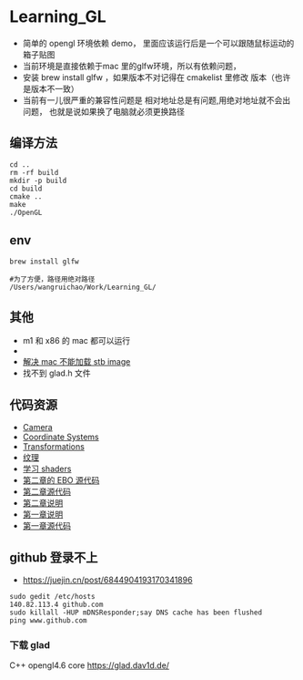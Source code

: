 # Learning_GL
- 简单的 opengl 环境依赖 demo， 里面应该运行后是一个可以跟随鼠标运动的箱子贴图
- 当前环境是直接依赖于mac 里的glfw环境，所以有依赖问题，
- 安装 brew install glfw ，如果版本不对记得在 cmakelist 里修改 版本（也许是版本不一致）
- 当前有一儿很严重的兼容性问题是 相对地址总是有问题,用绝对地址就不会出问题， 也就是说如果换了电脑就必须更换路径

## 编译方法
```
cd ..
rm -rf build
mkdir -p build
cd build
cmake ..
make
./OpenGL
```

## env
```
brew install glfw

#为了方便，路径用绝对路径
/Users/wangruichao/Work/Learning_GL/
```

## 其他
- m1 和 x86 的 mac 都可以运行
-
- [解决 mac 不能加载 stb image](https://github.com/Polytonic/Glitter/issues/70)
- 找不到 glad.h 文件

## 代码资源
- [Camera](https://learnopengl-cn.github.io/01%20Getting%20started/09%20Camera/#_9)
- [Coordinate Systems](https://learnopengl-cn.github.io/01%20Getting%20started/08%20Coordinate%20Systems/)
- [Transformations](https://learnopengl-cn.github.io/01%20Getting%20started/06%20Textures/)
- [纹理](https://learnopengl-cn.github.io/01%20Getting%20started/06%20Textures/)
- [学习 shaders ](https://learnopengl-cn.github.io/01%20Getting%20started/05%20Shaders/)
- [第二章的 EBO 源代码](https://learnopengl.com/code_viewer_gh.php?code=src/1.getting_started/2.2.hello_triangle_indexed/hello_triangle_indexed.cpp)
- [第二章源代码](https://learnopengl.com/code_viewer_gh.php?code=src/1.getting_started/2.1.hello_triangle/hello_triangle.cpp)
- [第二章说明](https://learnopengl-cn.github.io/01%20Getting%20started/04%20Hello%20Triangle/)
- [第一章说明](https://learnopengl-cn.github.io/01%20Getting%20started/03%20Hello%20Window/)
- [第一章源代码](https://learnopengl.com/code_viewer_gh.php?code=src/1.getting_started/1.2.hello_window_clear/hello_window_clear.cpp)

## github 登录不上
- https://juejin.cn/post/6844904193170341896
```
sudo gedit /etc/hosts
140.82.113.4 github.com
sudo killall -HUP mDNSResponder;say DNS cache has been flushed
ping www.github.com
```

### 下载 glad
C++ opengl4.6 core  https://glad.dav1d.de/